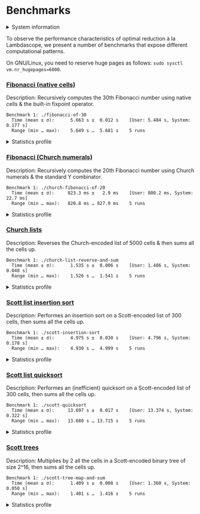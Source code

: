 # Benchmarks

<details>
<summary>System information</summary>

```
                          ./+o+-       etiams@etiams
                  yyyyy- -yyyyyy+      OS: Ubuntu 24.04 noble
               ://+//////-yyyyyyo      Kernel: x86_64 Linux 6.8.0-60-generic
           .++ .:/++++++/-.+sss/`      Uptime: 16m
         .:++o:  /++++++++/:--:/-      Packages: 2799
        o:+o+:++.`..```.-/oo+++++/     Shell: bash 5.2.21
       .:+o:+o/.          `+sssoo+/    Resolution: 3840x2400
  .++/+:+oo+o:`             /sssooo.   DE: GNOME 46.7
 /+++//+:`oo+o               /::--:.   WM: Mutter
 \+/+o+++`o++o               ++////.   WM Theme: Adwaita
  .++.o+++oo+:`             /dddhhh.   GTK Theme: Yaru-red [GTK2/3]
       .+.o+oo:.          `oddhhhh+    Icon Theme: Yaru-red
        \+.++o+o``-````.:ohdhhhhh+     Font: Ubuntu Sans Bold 11 @wght=700
         `:o+++ `ohhhhhhhhyo++os:      Disk: 389G / 484G (85%)
           .o:`.syhhhhhhh/.oo++o`      CPU: AMD Ryzen 9 5900HX with Radeon Graphics @ 16x 4.68GHz
               /osyyyyyyo++ooo+++/     GPU: AMD/ATI Cezanne [Radeon Vega Series / Radeon Vega Mobile Series]
                   ````` +oo+++o\:     RAM: 5849MiB / 15388MiB
                          `oo++.
```

</details>

To observe the performance characteristics of optimal reduction à la Lambdascope, we present a number of benchmarks that expose different computational patterns.

On GNU/Linux, you need to reserve huge pages as follows: `sudo sysctl vm.nr_hugepages=6000`.

### [Fibonacci (native cells)](benchmarks/fibonacci-of-30.c)

Description: Recursively computes the 30th Fibonacci number using native cells & the built-in fixpoint operator.

```
Benchmark 1: ./fibonacci-of-30
  Time (mean ± σ):      5.663 s ±  0.012 s    [User: 5.484 s, System: 0.177 s]
  Range (min … max):    5.649 s …  5.681 s    5 runs
```

<details>
<summary>Statistics profile</summary>

```
Annihilation interactions: 14098276
Commutation interactions: 97856082
Beta interactions: 4
Native function calls: 12948453
If-then-elses: 4870845
Total interactions: 129773660
Delimiter mergings: 1346239
```

</details>

### [Fibonacci (Church numerals)](benchmarks/church-fibonacci-of-20.c)

Description: Recursively computes the 20th Fibonacci number using Church numerals & the standard Y combinator.

```
Benchmark 1: ./church-fibonacci-of-20
  Time (mean ± σ):     823.3 ms ±   2.9 ms    [User: 800.2 ms, System: 22.7 ms]
  Range (min … max):   820.8 ms … 827.9 ms    5 runs
```

<details>
<summary>Statistics profile</summary>

```
Annihilation interactions: 7604496
Commutation interactions: 40075640
Beta interactions: 515068
Native function calls: 0
If-then-elses: 0
Total interactions: 48195204
Delimiter mergings: 1844362
```

</details>

### [Church lists](benchmarks/church-list-reverse-and-sum.c)

Description: Reverses the Church-encoded list of 5000 cells & then sums all the cells up.

```
Benchmark 1: ./church-list-reverse-and-sum
  Time (mean ± σ):      1.535 s ±  0.006 s    [User: 1.486 s, System: 0.048 s]
  Range (min … max):    1.526 s …  1.541 s    5 runs
```

<details>
<summary>Statistics profile</summary>

```
Annihilation interactions: 12572493
Commutation interactions: 100160025
Beta interactions: 45004
Native function calls: 10000
If-then-elses: 0
Total interactions: 112787522
Delimiter mergings: 30009
```

</details>

### [Scott list insertion sort](benchmarks/scott-insertion-sort.c)

Description: Performes an insertion sort on a Scott-encoded list of 300 cells, then sums all the cells up.

```
Benchmark 1: ./scott-insertion-sort
  Time (mean ± σ):      4.975 s ±  0.030 s    [User: 4.796 s, System: 0.178 s]
  Range (min … max):    4.930 s …  4.999 s    5 runs
```

<details>
<summary>Statistics profile</summary>

```
Annihilation interactions: 46264000
Commutation interactions: 230933402
Beta interactions: 182717
Native function calls: 90300
If-then-elses: 44850
Total interactions: 277515269
Delimiter mergings: 13956461
```

</details>

### [Scott list quicksort](benchmarks/scott-quicksort.c)

Description: Performes an (inefficient) quicksort on a Scott-encoded list of 300 cells, then sums all the cells up.

```
Benchmark 1: ./scott-quicksort
  Time (mean ± σ):     13.697 s ±  0.017 s    [User: 13.374 s, System: 0.322 s]
  Range (min … max):   13.680 s … 13.715 s    5 runs
```

<details>
<summary>Statistics profile</summary>

```
Annihilation interactions: 103001358
Commutation interactions: 788201032
Beta interactions: 543927
Native function calls: 180000
If-then-elses: 89700
Total interactions: 892016017
Delimiter mergings: 123359412
```

</details>

### [Scott trees](benchmarks/scott-tree-map-and-sum.c)

Description: Multiplies by 2 all the cells in a Scott-encoded binary tree of size 2^16, then sums all the cells up.

```
Benchmark 1: ./scott-tree-map-and-sum
  Time (mean ± σ):      1.409 s ±  0.008 s    [User: 1.360 s, System: 0.050 s]
  Range (min … max):    1.401 s …  1.416 s    5 runs
```

<details>
<summary>Statistics profile</summary>

```
Annihilation interactions: 11861843
Commutation interactions: 55263143
Beta interactions: 1048579
Native function calls: 262142
If-then-elses: 0
Total interactions: 68435707
Delimiter mergings: 2031467
```

</details>
